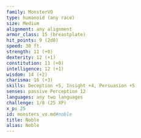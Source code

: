 ```yaml
---
family: MonsterVO
type: humanoid (any race)
size: Medium
alignment: any alignment
armor_class: 15 (breastplate)
hit_points: 9 (2d8)
speed: 30 ft.
strength: 11 (+0)
dexterity: 12 (+1)
constitution: 11 (+0)
intelligence: 12 (+1)
wisdom: 14 (+2)
charisma: 16 (+3)
skills: Deception +5, Insight +4, Persuasion +5
senses: passive Perception 12
languages: any two languages
challenge: 1/8 (25 XP)
x_p: 25
id: monsters_vo.md#noble
title: Noble
alias: Noble
---
```


